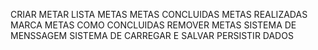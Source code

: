 CRIAR METAR
LISTA METAS
    METAS CONCLUIDAS
    METAS REALIZADAS
MARCA METAS COMO CONCLUIDAS
REMOVER METAS
SISTEMA DE MENSSAGEM 
SISTEMA DE CARREGAR E SALVAR
PERSISTIR DADOS